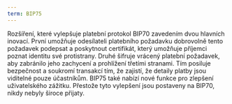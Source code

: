 ```yaml
---
term: BIP75
---
```


Rozšíření, které vylepšuje platební protokol BIP70 zavedením dvou hlavních inovací. První umožňuje odesílateli platebního požadavku dobrovolně tento požadavek podepsat a poskytnout certifikát, který umožňuje příjemci poznat identitu své protistrany. Druhé šifruje vrácený platební požadavek, aby zabránilo jeho zachycení a prohlížení třetími stranami. Tím posiluje bezpečnost a soukromí transakcí tím, že zajistí, že detaily platby jsou viditelné pouze účastníkům. BIP75 také nabízí nové funkce pro zlepšení uživatelského zážitku. Přestože tyto vylepšení jsou postaveny na BIP70, nikdy nebyly široce přijaty.